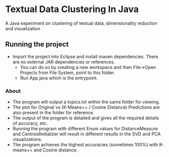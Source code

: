 # Textual Data Clustering In Java
A Java experiment on clustering of textual data, dimensionality reduction and visualization

## Running the project
- Import the project into Eclipse and install maven dependencies. There are no external JAR dependencies or references.
  - You can do so by creating a new workspace and then File->Open Projects from File System, point to this folder.
  - Run App.java which is the entrypoint.

### About
- The program will output a topics.txt within the same folder for viewing.
- The plot for Original vs (K-Means++ / Cosine Distance) Predictions are also present in the folder for reference.
- The output of the program is detailed and gives all the required details of accuracy, etc.
- Running the program with different Enum values for DistanceMeasure and CentroidInitializer will result in different results in the SVD and PCA visualizations.
- The program achieves the highest accuracies (sometimes 100%) with K-means++ and Cosine distance.